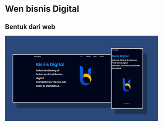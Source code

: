 # Wen bisnis Digital

## Bentuk dari web

![Alt Text](assets/img/Gambar%20WhatsApp%202023-12-17%20pukul%2017.02.39_7e4b67e7.jpg)
